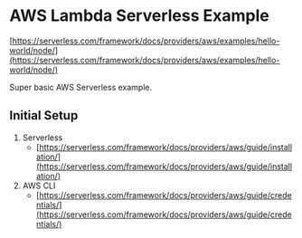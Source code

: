 # AWS Lambda Serverless Example

[https://serverless.com/framework/docs/providers/aws/examples/hello-world/node/](https://serverless.com/framework/docs/providers/aws/examples/hello-world/node/)

Super basic AWS Serverless example.

## Initial Setup

1. Serverless
   - [https://serverless.com/framework/docs/providers/aws/guide/installation/](https://serverless.com/framework/docs/providers/aws/guide/installation/)
2. AWS CLI
   - [https://serverless.com/framework/docs/providers/aws/guide/credentials/](https://serverless.com/framework/docs/providers/aws/guide/credentials/)